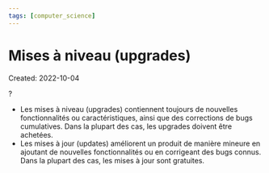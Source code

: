 ```yaml
---
tags: [computer_science] 
---
```

# Mises à niveau (upgrades)
Created: 2022-10-04

?
- Les mises à niveau (upgrades) contiennent toujours de nouvelles fonctionnalités ou caractéristiques, ainsi que des corrections de bugs cumulatives. Dans la plupart des cas, les upgrades doivent être achetées.
- Les mises à jour (updates) améliorent un produit de manière mineure en ajoutant de nouvelles fonctionnalités ou en corrigeant des bugs connus. Dans la plupart des cas, les mises à jour sont gratuites.
<!--SR:!2025-07-15,612,250-->